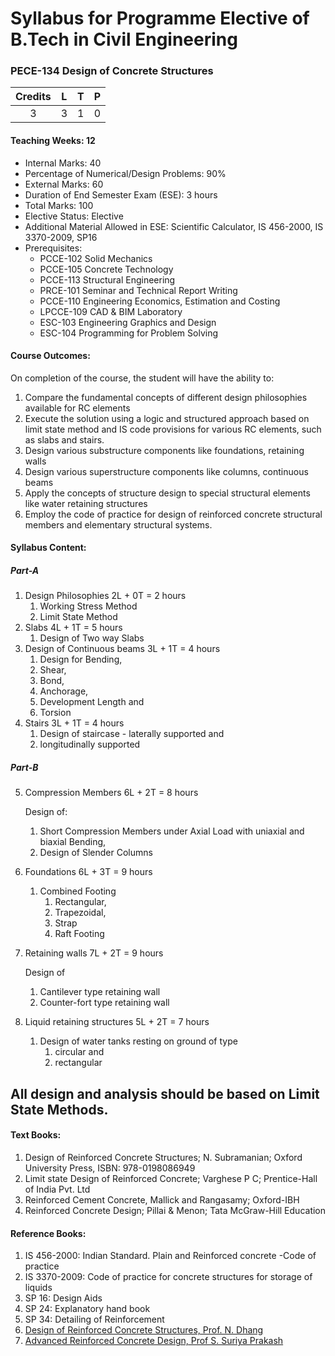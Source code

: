 # Syllabus for Programme Elective of B.Tech in Civil Engineering

### PECE-134 Design of Concrete Structures

| Credits | L | T | P |
|:-------:|---|---|---|
|    3    | 3 | 1 | 0 |

#### Teaching Weeks: 12

- Internal Marks: 40
- Percentage of Numerical/Design Problems: 90%
- External Marks: 60
- Duration of End Semester Exam (ESE): 3 hours
- Total Marks: 100
- Elective Status: Elective
- Additional Material Allowed in ESE: Scientific Calculator, IS 456-2000, IS 3370-2009, SP16
- Prerequisites:
   - PCCE-102 Solid Mechanics
   - PCCE-105 Concrete Technology
   - PCCE-113 Structural Engineering
   - PRCE-101 Seminar and Technical Report Writing
   - PCCE-110 Engineering Economics, Estimation and Costing
   - LPCCE-109 CAD & BIM Laboratory
   - ESC-103 Engineering Graphics and Design
   - ESC-104 Programming for Problem Solving

#### Course Outcomes:
On completion of the course, the student will have the ability to:

1. Compare the fundamental concepts of different design philosophies available for RC elements
1. Execute the solution using a logic and structured approach based on limit state method and IS code provisions for various RC elements, such as slabs and stairs.
1. Design various substructure components like foundations, retaining walls
1. Design various superstructure components like columns, continuous beams
1. Apply the concepts of structure design to special structural elements like water retaining structures
1. Employ the code of practice for design of reinforced concrete structural members and elementary structural systems.

#### Syllabus Content:

##### Part-A
1. Design Philosophies 2L + 0T = 2 hours 
   1. Working Stress Method
   1. Limit State Method
1. Slabs 4L + 1T = 5 hours 
   1. Design of Two way Slabs
1. Design of Continuous beams 3L + 1T = 4 hours
   1. Design for Bending,
   2. Shear,
   3. Bond,
   4. Anchorage,
   5. Development Length and
   6. Torsion
1. Stairs 3L + 1T = 4 hours
   1. Design of staircase - laterally supported and
   2. longitudinally supported
##### Part-B
5. Compression Members 6L + 2T = 8 hours

   Design of:
   1. Short Compression Members under Axial Load with uniaxial and biaxial Bending, 
   1. Design of Slender Columns
1. Foundations 6L + 3T = 9 hours
   1. Combined Footing
      1. Rectangular,
      2. Trapezoidal,
      3. Strap
      4. Raft Footing
1. Retaining walls 7L + 2T = 9 hours

   Design of
   1. Cantilever type retaining wall
   2. Counter-fort type retaining wall
1. Liquid retaining structures 5L + 2T = 7 hours
   1. Design of water tanks resting on ground of type
      1. circular and
      2. rectangular
## All design and analysis should be based on Limit State Methods.

#### Text Books: 
1. Design of Reinforced Concrete Structures; N. Subramanian; Oxford University Press, ISBN: 978-0198086949
2. Limit state Design of Reinforced Concrete; Varghese P C; Prentice-Hall of India Pvt. Ltd 
3. Reinforced Cement Concrete, Mallick and Rangasamy; Oxford-IBH
4. Reinforced Concrete Design; Pillai & Menon; Tata McGraw-Hill Education
#### Reference Books:
1. IS 456-2000: Indian Standard. Plain and Reinforced concrete -Code of practice
2. IS 3370-2009: Code of practice for concrete structures for storage of liquids
3. SP 16: Design Aids 
4. SP 24: Explanatory hand book 
5. SP 34: Detailing of Reinforcement
6. [Design of Reinforced Concrete Structures, Prof. N. Dhang](https://nptel.ac.in/courses/105105105)
7. [Advanced Reinforced Concrete Design, Prof S. Suriya Prakash](https://nptel.ac.in/courses/105106224)

